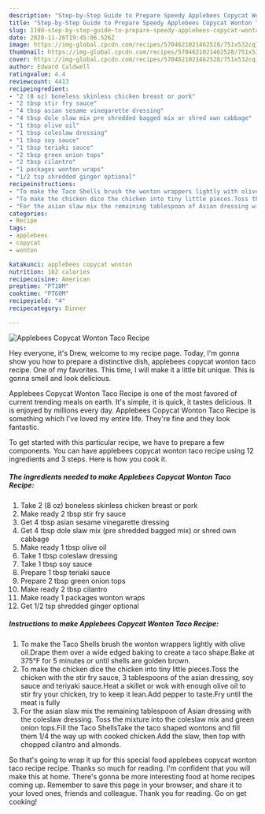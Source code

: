 ```yaml
---
description: "Step-by-Step Guide to Prepare Speedy Applebees Copycat Wonton Taco Recipe"
title: "Step-by-Step Guide to Prepare Speedy Applebees Copycat Wonton Taco Recipe"
slug: 1198-step-by-step-guide-to-prepare-speedy-applebees-copycat-wonton-taco-recipe
date: 2020-11-26T19:45:06.526Z
image: https://img-global.cpcdn.com/recipes/5704621021462528/751x532cq70/applebees-copycat-wonton-taco-recipe-recipe-main-photo.jpg
thumbnail: https://img-global.cpcdn.com/recipes/5704621021462528/751x532cq70/applebees-copycat-wonton-taco-recipe-recipe-main-photo.jpg
cover: https://img-global.cpcdn.com/recipes/5704621021462528/751x532cq70/applebees-copycat-wonton-taco-recipe-recipe-main-photo.jpg
author: Edward Caldwell
ratingvalue: 4.4
reviewcount: 4413
recipeingredient:
- "2 (8 oz) boneless skinless chicken breast or pork"
- "2 tbsp stir fry sauce"
- "4 tbsp asian sesame vinegarette dressing"
- "4 tbsp dole slaw mix pre shredded bagged mix or shred own cabbage"
- "1 tbsp olive oil"
- "1 tbsp coleslaw dressing"
- "1 tbsp soy sauce"
- "1 tbsp teriaki sauce"
- "2 tbsp green onion tops"
- "2 tbsp cilantro"
- "1 packages wonton wraps"
- "1/2 tsp shredded ginger optional"
recipeinstructions:
- "To make the Taco Shells brush the wonton wrappers lightly with olive oil.Drape them over a wide edged baking to create a taco shape.Bake at 375°F for 5 minutes or until shells are golden brown."
- "To make the chicken dice the chicken into tiny little pieces.Toss the chicken with the stir fry sauce, 3 tablespoons of the asian dressing, soy sauce and teriyaki sauce.Heat a skillet or wok with enough olive oil to stir fry your chicken, try to keep it lean.Add pepper to taste.Fry until the meat is fully"
- "For the asian slaw mix the remaining tablespoon of Asian dressing with the coleslaw dressing. Toss the mixture into the coleslaw mix and green onion tops.Fill the Taco ShellsTake the taco shaped wontons and fill them 1/4 the way up with cooked chicken.Add the slaw, then top with chopped cilantro and almonds."
categories:
- Recipe
tags:
- applebees
- copycat
- wonton

katakunci: applebees copycat wonton 
nutrition: 162 calories
recipecuisine: American
preptime: "PT18M"
cooktime: "PT60M"
recipeyield: "4"
recipecategory: Dinner

---
```



![Applebees Copycat Wonton Taco Recipe](https://img-global.cpcdn.com/recipes/5704621021462528/751x532cq70/applebees-copycat-wonton-taco-recipe-recipe-main-photo.jpg)

Hey everyone, it's Drew, welcome to my recipe page. Today, I'm gonna show you how to prepare a distinctive dish, applebees copycat wonton taco recipe. One of my favorites. This time, I will make it a little bit unique. This is gonna smell and look delicious.

Applebees Copycat Wonton Taco Recipe is one of the most favored of current trending meals on earth. It's simple, it is quick, it tastes delicious. It is enjoyed by millions every day. Applebees Copycat Wonton Taco Recipe is something which I've loved my entire life. They're fine and they look fantastic.




To get started with this particular recipe, we have to prepare a few components. You can have applebees copycat wonton taco recipe using 12 ingredients and 3 steps. Here is how you cook it.

<!--inarticleads1-->

##### The ingredients needed to make Applebees Copycat Wonton Taco Recipe:

1. Take 2 (8 oz) boneless skinless chicken breast or pork
1. Make ready 2 tbsp stir fry sauce
1. Get 4 tbsp asian sesame vinegarette dressing
1. Get 4 tbsp dole slaw mix (pre shredded bagged mix) or shred own cabbage
1. Make ready 1 tbsp olive oil
1. Take 1 tbsp coleslaw dressing
1. Take 1 tbsp soy sauce
1. Prepare 1 tbsp teriaki sauce
1. Prepare 2 tbsp green onion tops
1. Make ready 2 tbsp cilantro
1. Make ready 1 packages wonton wraps
1. Get 1/2 tsp shredded ginger optional




<!--inarticleads2-->

##### Instructions to make Applebees Copycat Wonton Taco Recipe:

1. To make the Taco Shells brush the wonton wrappers lightly with olive oil.Drape them over a wide edged baking to create a taco shape.Bake at 375°F for 5 minutes or until shells are golden brown.
1. To make the chicken dice the chicken into tiny little pieces.Toss the chicken with the stir fry sauce, 3 tablespoons of the asian dressing, soy sauce and teriyaki sauce.Heat a skillet or wok with enough olive oil to stir fry your chicken, try to keep it lean.Add pepper to taste.Fry until the meat is fully
1. For the asian slaw mix the remaining tablespoon of Asian dressing with the coleslaw dressing. Toss the mixture into the coleslaw mix and green onion tops.Fill the Taco ShellsTake the taco shaped wontons and fill them 1/4 the way up with cooked chicken.Add the slaw, then top with chopped cilantro and almonds.




So that's going to wrap it up for this special food applebees copycat wonton taco recipe recipe. Thanks so much for reading. I'm confident that you will make this at home. There's gonna be more interesting food at home recipes coming up. Remember to save this page in your browser, and share it to your loved ones, friends and colleague. Thank you for reading. Go on get cooking!

